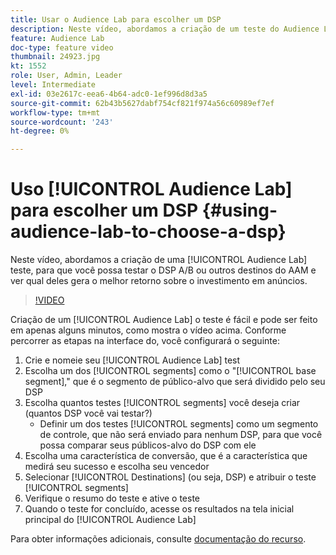 ```yaml
---
title: Usar o Audience Lab para escolher um DSP
description: Neste vídeo, abordamos a criação de um teste do Audience Lab, para que você possa testar o DSP/B ou outros destinos do AAM e ver qual deles impulsionará o melhor retorno sobre o investimento em anúncios.
feature: Audience Lab
doc-type: feature video
thumbnail: 24923.jpg
kt: 1552
role: User, Admin, Leader
level: Intermediate
exl-id: 03e2617c-eea6-4b64-adc0-1ef996d8d3a5
source-git-commit: 62b43b5627dabf754cf821f974a56c60989ef7ef
workflow-type: tm+mt
source-wordcount: '243'
ht-degree: 0%

---
```


# Uso [!UICONTROL Audience Lab] para escolher um DSP {#using-audience-lab-to-choose-a-dsp}

Neste vídeo, abordamos a criação de uma [!UICONTROL Audience Lab] teste, para que você possa testar o DSP A/B ou outros destinos do AAM e ver qual deles gera o melhor retorno sobre o investimento em anúncios.

>[!VIDEO](https://video.tv.adobe.com/v/24923/?quality=12)

Criação de um [!UICONTROL Audience Lab] o teste é fácil e pode ser feito em apenas alguns minutos, como mostra o vídeo acima. Conforme percorrer as etapas na interface do, você configurará o seguinte:

1. Crie e nomeie seu [!UICONTROL Audience Lab] test
1. Escolha um dos [!UICONTROL segments] como o &quot;[!UICONTROL base segment],&quot; que é o segmento de público-alvo que será dividido pelo seu DSP
1. Escolha quantos testes [!UICONTROL segments] você deseja criar (quantos DSP você vai testar?)
   * Definir um dos testes [!UICONTROL segments] como um segmento de controle, que não será enviado para nenhum DSP, para que você possa comparar seus públicos-alvo do DSP com ele
1. Escolha uma característica de conversão, que é a característica que medirá seu sucesso e escolha seu vencedor
1. Selecionar [!UICONTROL Destinations] (ou seja, DSP) e atribuir o teste [!UICONTROL segments]
1. Verifique o resumo do teste e ative o teste
1. Quando o teste for concluído, acesse os resultados na tela inicial principal do [!UICONTROL Audience Lab]

Para obter informações adicionais, consulte [documentação do recurso](https://experienceleague.adobe.com/docs/audience-manager/user-guide/features/audience-lab/audience-lab.html).
